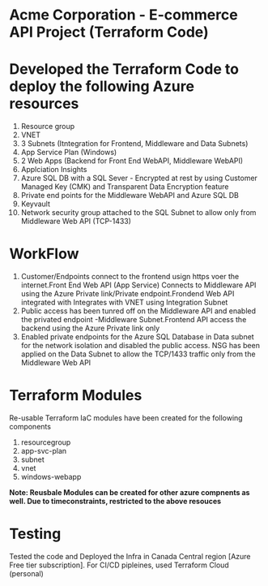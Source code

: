 # Acme Corporation - E-commerce API Project (Terraform Code)

# Developed the Terraform Code to deploy the following Azure resources

1. Resource group
2. VNET
3. 3 Subnets (Itntegration for Frontend, Middleware and Data Subnets)
4. App Service Plan (Windows)
5. 2 Web Apps (Backend for Front End WebAPI, Middleware WebAPI)
6. Applciation Insights 
6. Azure SQL DB with a SQL Sever - Encrypted at rest by using Customer Managed Key (CMK) and Transparent Data Encryption feature
7. Private end points for the Middleware WebAPI and Azure SQL DB
8. Keyvault
9. Network security group attached to the SQL Subnet to allow only from Middleware Web API (TCP-1433)

# WorkFlow
1. Customer/Endpoints connect to the frontend usign https voer the internet.Front End Web API (App Service) Connects to Middleware API using the Azure Private link/Private endpoint.Frondend Web API integrated with Integrates with VNET using Integration Subnet
2. Public access has been tunred off on the Middleware API and enabled the privated endpoint -Middleware Subnet.Frontend API access the backend using the Azure Private link only
3. Enabled private endpoints for the Azure SQL Database in Data subnet for the network isolation and disabled the public access. NSG has been applied on the Data Subnet to allow the TCP/1433 traffic only from the Middleware Web API


# Terraform Modules
Re-usable Terraform IaC modules have been created for the following components
1. resourcegroup
2. app-svc-plan
3. subnet
4. vnet
5. windows-webapp

**Note: Reusbale Modules can be created for other azure compnents  as well. Due to timeconstraints, restricted to the above resouces**

# Testing
Tested the code and Deployed the Infra in Canada Central region [Azure Free tier subscription].
For CI/CD pipleines, used Terraform Cloud (personal)
